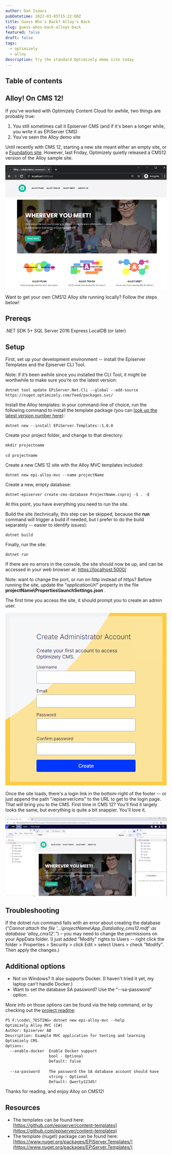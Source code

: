 ```yaml
---
author: Dan Isaacs
pubDatetime: 2022-03-05T15:22:00Z
title: Guess Who's Back? Alloy's Back
slug: guess-whos-back-alloys-back
featured: false
draft: false
tags:
  - optimizely
  - alloy
description: Try the standard Optimizely demo site today
---
```


## Table of contents

## Alloy! On CMS 12!

If you've worked with Optimizely Content Cloud for awhile, two things are probably true:

1.  You still sometimes call it Episerver CMS (and if it's been a longer while, you write it as EPiServer CMS)
2.  You've seen the Alloy demo site

Until recently with CMS 12, starting a new site meant either an empty site, or a [Foundation site](/blog/RunningWithFoundation/). However, last Friday, Optimizely quietly released a CMS12 version of the Alloy sample site.

![Alloy CMS 12](../../assets/blog/GuessWhosBack/alloy-cms-12.png)

Want to get your own CMS12 Alloy site running locally? Follow the steps below!

## Prereqs

.NET SDK 5+ SQL Server 2016 Express LocalDB (or later)

## Setup

First, set up your development environment -- install the Episerver Templates and the Episerver CLI Tool.

Note: if it’s been awhile since you installed the CLI Tool, it might be worthwhile to make sure you’re on the latest version:

    dotnet tool update EPiServer.Net.Cli --global --add-source https://nuget.optimizely.com/feed/packages.svc/

Install the Alloy templates: in your command-line of choice, run the following command to install the template package (you can [look up the latest version number here](https://www.nuget.org/packages/EPiServer.Templates/)):

    dotnet new --install EPiServer.Templates::1.0.0

Create your project folder, and change to that directory:

    mkdir projectname

    cd projectname

Create a new CMS 12 site with the Alloy MVC templates included:

    dotnet new epi-alloy-mvc --name projectName

Create a new, empty database:

    dotnet-episerver create-cms-database ProjectName.csproj -S . -E

At this point, you have everything you need to run the site.

Build the site (technically, this step can be skipped, because the **run** command will trigger a build if needed, but I prefer to do the build separately -- easier to identify issues):

    dotnet build

Finally, run the site:

    dotnet run

If there are no errors in the console, the site should now be up, and can be accessed in your web browser at: [https://localhost:5000/](https://localhost:5000/)

Note: want to change the port, or run on http instead of https? Before running the site, update the “_applicationUrl_” property in the file **projectName\\Properties\\launchSettings.json** .

The first time you access the site, it should prompt you to create an admin user.

![Create admin user](../../assets/blog/GuessWhosBack/create-admin-account.png)

Once the site loads, there's a login link in the bottom-right of the footer -- or just append the path "/episerver/cms" to the URL to get to the login page. That will bring you to the CMS. First time in CMS 12? You'll find it largely looks the same, but everything is quite a bit snappier. You'll love it.

![CMS backend](../../assets/blog/GuessWhosBack/alloy-cms-12-backend.png)

## Troubleshooting

If the dotnet run command fails with an error about creating the database (“_Cannot attach the file '…\\projectName\\App_Data\\alloy_cms12.mdf' as database 'alloy_cms12'._”) – you may need to change the permissions on your AppData folder. (I just added "Modify" rights to Users -- right click the folder > Properties > Security > click Edit > select Users > check "Modify". Then apply the changes.)

## Additional options

- Not on Windows? It also supports Docker. (I haven't tried it yet, my laptop can't handle Docker.)
- Want to set the database SA password? Use the "--sa-password" option.

More info on those options can be found via the help command, or by checking out the [project readme](https://github.com/episerver/content-templates/tree/develop/templates/Alloy.Mvc):

    PS F:\code\_TESTING> dotnet new epi-alloy-mvc --help
    Optimizely Alloy MVC (C#)
    Author: Episerver AB
    Description: Example MVC application for testing and learning Optimizely CMS.
    Options:
      --enable-docker  Enable Docker support
                       bool - Optional
                       Default: false

      --sa-password    The password the SA database account should have
                       string - Optional
                       Default: Qwerty12345!

Thanks for reading, and enjoy Alloy on CMS12!

## Resources

- The templates can be found here: [https://github.com/episerver/content-templates](https://github.com/episerver/content-templates)
- The template (nuget) package can be found here: [https://www.nuget.org/packages/EPiServer.Templates/](https://www.nuget.org/packages/EPiServer.Templates/)
